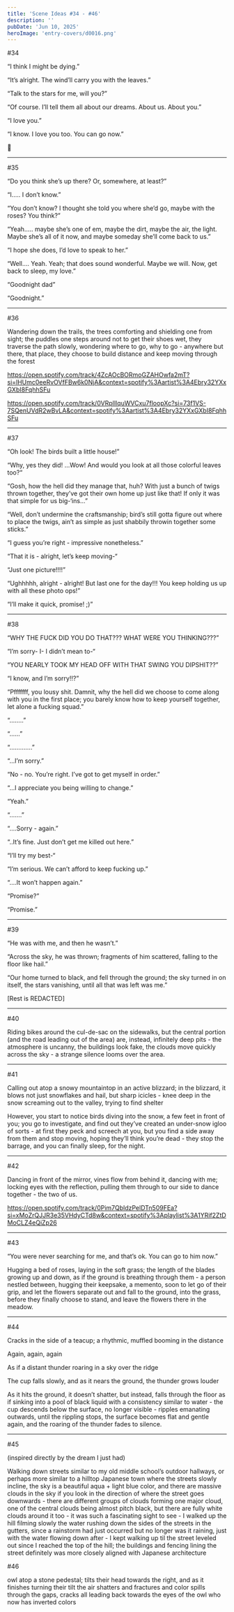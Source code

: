 ```yaml
---
title: 'Scene Ideas #34 - #46'
description: ''
pubDate: 'Jun 10, 2025'
heroImage: 'entry-covers/d0016.png'
---
```


#34

“I think I might be dying.”

“It’s alright. The wind’ll carry you with the leaves.” 

“Talk to the stars for me, will you?”

“Of course. I’ll tell them all about our dreams. About us. About you.”

“I love you.”

“I know. I love you too. You can go now.”

🍂

___________________________________________


#35

“Do you think she’s up there? Or, somewhere, at least?”

“I….. I don’t know.”

“You don’t know? I thought she told you where she’d go, maybe with the roses? You think?”

“Yeah….. maybe she’s one of em, maybe the dirt, maybe the air, the light. Maybe she’s all of it now, and maybe someday she’ll come back to us.”

“I hope she does, I’d love to speak to her.”

“Well…. Yeah. Yeah; that does sound wonderful. Maybe we will. Now, get back to sleep, my love.”

“Goodnight dad”

“Goodnight.”

___________________________________________


#36 

Wandering down the trails, the trees comforting and shielding one from sight; the puddles one steps around not to get their shoes wet, they traverse the path slowly, wondering where to go, why to go - anywhere but there, that place, they choose to build distance and keep moving through the forest

https://open.spotify.com/track/4ZcAOcBORmoGZAHOwfa2mT?si=lHUmc0eeRvOVfFBw6k0NjA&context=spotify%3Aartist%3A4Ebry32YXxGXbI8FqhhSFu

https://open.spotify.com/track/0VRpllIquWVCxu7floopXc?si=73f1VS-7SQenUVdR2wBvLA&context=spotify%3Aartist%3A4Ebry32YXxGXbI8FqhhSFu

___________________________________________


#37

“Oh look! The birds built a little house!”

“Why, yes they did! …Wow! And would you look at all those colorful leaves too?“

“Gosh, how the hell did they manage that, huh? With just a bunch of twigs thrown together, they’ve got their own home up just like that! If only it was that simple for us big-‘ins…”

“Well, don’t undermine the craftsmanship; bird’s still gotta figure out where to place the twigs, ain’t as simple as just shabbily throwin together some sticks.”

“I guess you’re right - impressive nonetheless.”

“That it is - alright, let’s keep moving-“

“Just one picture!!!!”

“Ughhhhh, alright - alright! But last one for the day!!! You keep holding us up with all these photo ops!”

“I’ll make it quick, promise! ;)”

___________________________________________


#38

“WHY THE FUCK DID YOU DO THAT??? WHAT WERE YOU THINKING???”

“I’m sorry- I- I didn’t mean to-“

“YOU NEARLY TOOK MY HEAD OFF WITH THAT SWING YOU DIPSHIT??”

“I know, and I’m sorry!!?”

“Pfffffff, you lousy shit. Damnit, why the hell did we choose to come along with you in the first place; you barely know how to keep yourself together, let alone a fucking squad.”

“……..”

“……”

“………….”

“…I’m sorry.”

“No - no. You’re right. I’ve got to get myself in order.”

“…I appreciate you being willing to change.”

“Yeah.”

“…….”

“….Sorry - again.”

“..It’s fine. Just don’t get me killed out here.”

“I’ll try my best-“

“I’m serious. We can’t afford to keep fucking up.”

“….It won’t happen again.”

“Promise?”

“Promise.”

___________________________________________


#39 

“He was with me, and then he wasn’t.”

“Across the sky, he was thrown; fragments of him scattered, falling to the floor like hail.”

“Our home turned to black, and fell through the ground; the sky turned in on itself, the stars vanishing, until all that was left was me.”

[Rest is REDACTED]

___________________________________________


#40

Riding bikes around the cul-de-sac on the sidewalks, but the central portion (and the road leading out of the area) are, instead, infinitely deep pits - the atmosphere is uncanny, the buildings look fake, the clouds move quickly across the sky - a strange silence looms over the area.

___________________________________________


#41 

Calling out atop a snowy mountaintop in an active blizzard; in the blizzard, it blows not just snowflakes and hail, but sharp icicles - knee deep in the snow screaming out to the valley, trying to find shelter

However, you start to notice birds diving into the snow, a few feet in front of you; you go to investigate, and find out they’ve created an under-snow igloo of sorts - at first they peck and screech at you, but you find a side away from them and stop moving, hoping they’ll think you’re dead - they stop the barrage, and you can finally sleep, for the night.

___________________________________________


#42

Dancing in front of the mirror, vines flow from behind it, dancing with me; locking eyes with the reflection, pulling them through to our side to dance together - the two of us. 

https://open.spotify.com/track/0Pim7QbldzPelDTn509FEa?si=xMoZrQJJR3e35VHdyCTd8w&context=spotify%3Aplaylist%3A1YRif2ZtDMoCLZ4eQiZp26

___________________________________________


#43

“You were never searching for me, and that’s ok. You can go to him now.”

Hugging a bed of roses, laying in the soft grass; the length of the blades growing up and down, as if the ground is breathing through them - a person nestled between, hugging their keepsake, a memento, soon to let go of their grip, and let the flowers separate out and fall to the ground, into the grass, before they finally choose to stand, and leave the flowers there in the meadow.

___________________________________________


#44

Cracks in the side of a teacup; a rhythmic, muffled booming in the distance 

Again, again, again

As if a distant thunder roaring in a sky over the ridge

The cup falls slowly, and as it nears the ground, the thunder grows louder

As it hits the ground, it doesn’t shatter, but instead, falls through the floor as if sinking into a pool of black liquid with a consistency similar to water - the cup descends below the surface, no longer visible - ripples emanating outwards, until the rippling stops, the surface becomes flat and gentle again, and the roaring of the thunder fades to silence.

___________________________________________


#45

(inspired directly by the dream I just had)

Walking down streets similar to my old middle school’s outdoor hallways, or perhaps more similar to a hilltop Japanese town where the streets slowly incline, the sky is a beautiful aqua + light blue color, and there are massive clouds in the sky if you look in the direction of where the street goes downwards - there are different groups of clouds forming one major cloud, one of the central clouds being almost pitch black, but there are fully white clouds around it too - it was such a fascinating sight to see - I walked up the hill filming slowly the water rushing down the sides of the streets in the gutters, since a rainstorm had just occurred but no longer was it raining, just with the water flowing down after - I kept walking up til the street leveled out since I reached the top of the hill; the buildings and fencing lining the street definitely was more closely aligned with Japanese architecture

#46

owl atop a stone pedestal; tilts their head towards the right, and as it finishes turning their tilt the air shatters and fractures and color spills through the gaps, cracks all leading back towards the eyes of the owl who now has inverted colors
